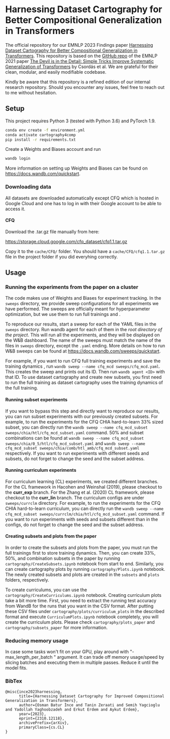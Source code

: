 # Harnessing Dataset Cartography for Better Compositional Generalization in Transformers

The official repository for our EMNLP 2023 Findings paper [Harnessing Dataset Cartography for Better Compositional Generalization in Transformers](ospanbatyr.github.io). This repository is based on the [GitHub repo](https://github.com/RobertCsordas/transformer_generalization) of the EMNLP 2021 paper [The Devil is in the Detail: Simple Tricks Improve Systematic Generalization of Transformers](https://aclanthology.org/2021.emnlp-main.49.pdf) by Csordás et al. We are grateful for their clean, modular, and easily modifiable codebase.

Kindly be aware that this repository is a refined edition of our internal research repository. Should you encounter any issues, feel free to reach out to me without hesitation.

## Setup

This project requires Python 3 (tested with Python 3.6) and PyTorch 1.9.

```bash
conda env create -f environment.yml
conda activate cartography4comp
pip install -r requirements.txt
```

Create a Weights and Biases account and run 
```bash
wandb login
```

More information on setting up Weights and Biases can be found on
https://docs.wandb.com/quickstart.

### Downloading data

All datasets are downloaded automatically except CFQ which is hosted in Google Cloud and one has to log in with their Google account to be able to access it.

#### CFQ
Download the .tar.gz file manually from here:

https://storage.cloud.google.com/cfq_dataset/cfq1.1.tar.gz

Copy it to the ``cache/CFQ/`` folder. You should have a ``cache/CFQ/cfq1.1.tar.gz`` file in the project folder if you did everyhing correctly. 


## Usage

### Running the experiments from the paper on a cluster

The code makes use of Weights and Biases for experiment tracking. In the ```sweeps``` directory, we provide sweep configurations for all experiments we have performed. The sweeps are officially meant for hyperparameter optimization, but we use them to run full trainings and .

To reproduce our results, start a sweep for each of the YAML files in the ```sweeps``` directory. Run wandb agent for each of them in the _root directory of the project_. This will run all the experiments, and they will be displayed on the W&B dashboard. The name of the sweeps must match the name of the files in ```sweeps``` directory, except the ```.yaml``` ending. More details on how to run W&B sweeps can be found at https://docs.wandb.com/sweeps/quickstart.

For example, if you want to run CFQ full training experiments and save the training dynamics , run ```wandb sweep --name cfq_mcd sweeps/cfq_mcd.yaml```. This creates the sweep and prints out its ID. Then run ```wandb agent <ID>``` with that ID. To use dataset cartography and create new subsets, you first need to run the full training as dataset cartography uses the training dynamics of the full training. 

#### Running subset experiments

If you want to bypass this step and directly want to reproduce our results, you can run subset experiments with our previously created subsets. For example, to run the experiments for the CFQ CHIA hard-to-learn 33% sized subset, you can directly run the ```wandb sweep --name cfq_mcd_subset sweeps/chia/htl/cfq_mcd_subset.yaml``` command. 50% and subset combinations can be found at ```wandb sweep --name cfq_mcd_subset sweeps/chia/0_5/htl/cfq_mcd_subset.yaml``` and  ```wandb sweep --name cfq_mcd_subset sweeps/chia/comb/htl_amb/cfq_mcd_subset.yaml``` respectively. If you want to run experiments with different seeds and subsets, do not forget to change the seed and the subset address.

#### Running curriculum  experiments

For curriculum learning (CL) experiments, we created different branches. For the CL framework in Hacohen and Weinshal (2019), please checkout to the **curr_exp** branch. For the Zhang et al. (2020) CL framework, please checkout to the **curr_lin** branch. The curriculum configs are under `sweeps/currclm` directory.  For example, to run the experiments for the CFQ CHIA hard-to-learn curriculum, you can directly run the ```wandb sweep --name cfq_mcd_subset sweeps/currclm/chia/htl/cfq_mcd_subset.yaml``` command. If you want to run experiments with seeds and subsets different than in the configs, do not forget to change the seed and the subset address.

#### Creating subsets and plots from the paper
In order to create the subsets and plots from the paper, you must run the full trainings first to store training dynamics. Then, you can create 33%, 50%, and combination subsets in the paper by running `cartography/CreateSubsets.ipynb` notebook from start to end. Similarly, you can create cartography plots by running `cartography/Plots.ipynb` notebook. The newly created subsets and plots are created in the `subsets` and `plots` folders, respectively. 

To create curriculums, you can use the  `cartography/CreateCurriculums.ipynb` notebook. Creating curriculum plots take a bit more time. First, you need to extract the running test accuracy from WandB for the runs that you want in the CSV format. After putting these CSV files under `cartography/plots/curriculum_plots` in the described format and execute `CurriculumPlots.ipynb` notebook completely, you will create the curriculum plots. Please check `cartography/plots_paper` and `cartography/subsets_paper` for more information.

### Reducing memory usage

In case some tasks won't fit on your GPU, play around with "-max_length_per_batch <number>" argument. It can trade off memory usage/speed by slicing batches and executing them in multiple passes. Reduce it until the model fits.
  
### BibTex
```
@misc{i̇nce2023harnessing,
      title={Harnessing Dataset Cartography for Improved Compositional Generalization in Transformers}, 
      author={Osman Batur İnce and Tanin Zeraati and Semih Yagcioglu and Yadollah Yaghoobzadeh and Erkut Erdem and Aykut Erdem},
      year={2023},
      eprint={2310.12118},
      archivePrefix={arXiv},
      primaryClass={cs.CL}
}
```

